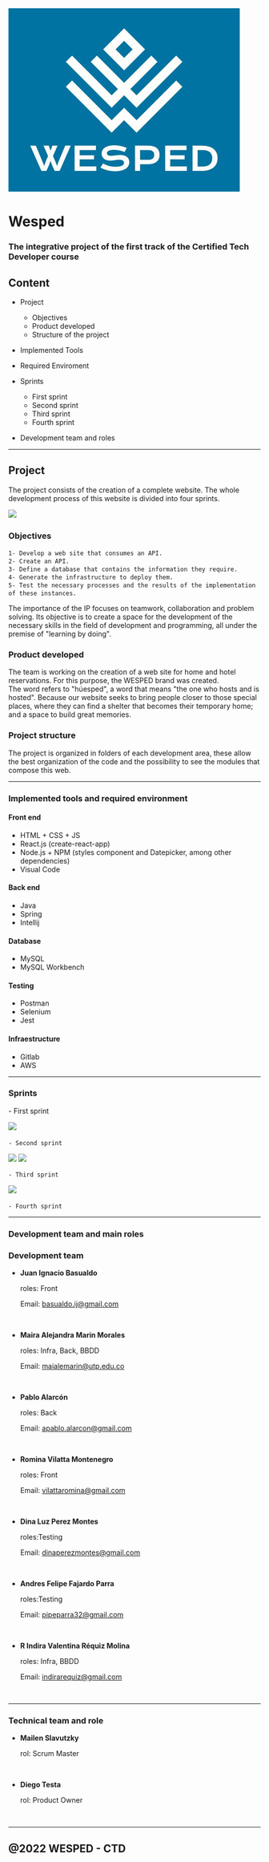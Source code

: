 
![](/Wesped/logos/logow.jpeg)

<h1 align-text="center"> Wesped </h1>

### The integrative project of the first track of the Certified Tech Developer course

## Content

- Project
    - Objectives
    - Product developed
    - Structure of the project

- Implemented Tools

- Required Enviroment

- Sprints
    - First sprint
    - Second sprint
    - Third sprint 
    - Fourth sprint

- Development team and roles

<hr/>

 <h2 text-align=center>Project</h2>
 <p>The project consists of the creation of a complete website. The whole development process of this website is divided into four sprints.</p>

 ![](/Wesped/otros/sprints.png) 
    <h3> Objectives </h3>

    1- Develop a web site that consumes an API.
    2- Create an API.
    3- Define a database that contains the information they require.
    4- Generate the infrastructure to deploy them.
    5- Test the necessary processes and the results of the implementation of these instances.

<p>The importance of the IP focuses on teamwork, collaboration and problem solving. Its objective is to create a space for the development of the necessary skills in the field of development and programming, all under the premise of "learning by doing".</p>
    <h3>Product developed</h3>
<p>The team is working on the creation of a web site for home and hotel reservations. For this purpose, the WESPED brand was created. <br>
The word refers to "húesped", a word that means "the one who hosts and is hosted". Because our website seeks to bring people closer to those special places, where they can find a shelter that becomes their temporary home; and a space to build great memories.</p>
    <h3>Project structure</h3>
<p>The project is organized in folders of each development area, these allow the best organization of the code and the possibility to see the modules that compose this web.</p>
<hr/>
<h3>Implemented tools and required environment</h3>

#### Front end
 - HTML + CSS + JS
 - React.js (create-react-app)
 - Node.js + NPM (styles component and Datepicker, among other dependencies)
 - Visual Code

#### Back end
 - Java 
 - Spring 
 - Intellij

#### Database
 - MySQL
 - MySQL Workbench

#### Testing
 - Postman
 - Selenium
 - Jest

#### Infraestructure
 - Gitlab 
 - AWS
 
<hr/>
<h3>Sprints</h3>
    - First sprint

![](/Wesped/otros/1s.png)

    - Second sprint

![](/Wesped/otros/2s1.png)
![](/Wesped/otros/2s2.png)

    - Third sprint 
![](/Wesped/otros/3s.jpeg)

    - Fourth sprint

<hr/>
<h3> Development team and main roles</h3>

### Development team
- <b>Juan Ignacio Basualdo</b> <p>roles: Front</p>
Email: <a>basualdo.ij@gmail.com</a> 
<br>

- <b>Maira Alejandra Marin Morales</b> <p>roles: Infra, Back, BBDD</p>
Email: <a>maialemarin@utp.edu.co</a> 
<br>

- <b>Pablo Alarcón</b> <p>roles: Back</p> 
Email: <a>apablo.alarcon@gmail.com</a> 
<br>

- <b>Romina Vilatta Montenegro</b> <p>roles: Front</p>
Email: <a>vilattaromina@gmail.com</a> 
<br>

- <b>Dina Luz Perez Montes</b> <p>roles:Testing</p>
Email: <a>dinaperezmontes@gmail.com</a> 
<br>

- <b>Andres Felipe Fajardo Parra</b> <p>roles:Testing</p>
Email: <a>pipeparra32@gmail.com</a> 
<br>

- <b>R Indira Valentina Réquiz Molina</b> <p>roles: Infra, BBDD </p>
Email: <a>indirarequiz@gmail.com</a> 
<br>
<hr/>

### Technical team and role

- <b>Mailen Slavutzky</b> <p>rol: Scrum Master</p><br>

- <b>Diego Testa</b> <p>rol: Product Owner</p><br>

<hr/>

## @2022 WESPED - CTD 
